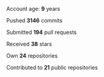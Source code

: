 Account age: **9** years

Pushed **3146** commits

Submitted **194** pull requests

Received **38** stars

Own **24** repositories

Contributed to **21** public repositories
